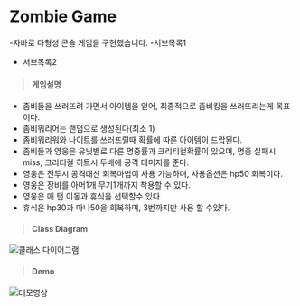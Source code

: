 # Zombie Game
-자바로 다형성 콘솔 게임을 구현했습니다.
-서브목록1
- 서브목록2

>#### 게임설명
* 좀비들을 쓰러뜨려 가면서 아이템을 얻어, 최종적으로 좀비킹을 쓰러뜨리는게 목표이다.
* 좀비워리어는 랜덤으로 생성된다(최소 1)
* 좀비워리워와 나이트를 쓰러뜨릴때 확률에 따른 아이템이 드랍된다.
* 좀비들과 영웅은 유닛별로 다른 명중률과 크리티컬확률이 있으며, 명중 실패시 miss, 크리티컬 히트시 두배에 공격 데미지를 준다.
* 영웅은 전투시 공격대신 회복마법이 사용 가능하며, 사용옵션은 hp50 회복이다.
* 영웅은 장비를 아머1개 무기1개까지 착용할 수 있다.
* 영웅은 매 턴 이동과 휴식을 선택할수 있다
* 휴식은 hp30과 마나50을 회복하며, 3번까지만 사용 할 수있다. 
>#### Class Diagram
![클래스 다이어그램](주소)
>#### Demo
![데모영상](주소)
